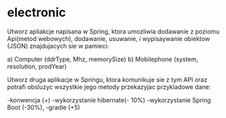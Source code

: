 # electronic

Utworz apliakcje napisana w Spring, ktora umozliwia dodawanie z poziomu Api(metod webowych), dodawanie, usuwanie, i wypisaywanie obiektow (JSON) znajdujacych sie w pamieci:

a) Computer (ddrType, Mhz, memorySize)
b) Mobilephone (system, resolution, prodYear)

Utworz druga aplikacje w  Springu, ktora komunikuje sie z tym API oraz potrafi obsluzyc wszystkie jego metody przekazyjac przykladowe dane:

-konwencja (+)
-wykorzystanie hibernate(- 10%)
-wykorzystanie Spring Boot (-30%),
-gradle (+5)
